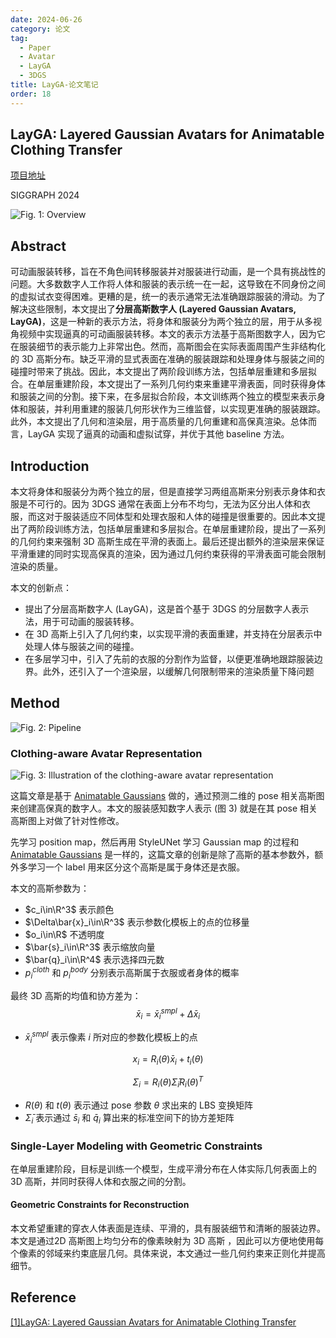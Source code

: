```yaml
---
date: 2024-06-26
category: 论文
tag:
  - Paper
  - Avatar
  - LayGA
  - 3DGS
title: LayGA-论文笔记
order: 18
---
```


## LayGA: Layered Gaussian Avatars for Animatable Clothing Transfer

[项目地址](https://jsnln.github.io/layga/)

SIGGRAPH 2024

![Fig. 1: Overview](https://rocyan.oss-cn-hangzhou.aliyuncs.com/blog/202406261135825.png)

## Abstract

可动画服装转移，旨在不角色间转移服装并对服装进行动画，是一个具有挑战性的问题。大多数数字人工作将人体和服装的表示统一在一起，这导致在不同身份之间的虚拟试衣变得困难。更糟的是，统一的表示通常无法准确跟踪服装的滑动。为了解决这些限制，本文提出了**分层高斯数字人 (Layered Gaussian Avatars, LayGA)**，这是一种新的表示方法，将身体和服装分为两个独立的层，用于从多视角视频中实现逼真的可动画服装转移。本文的表示方法基于高斯图数字人，因为它在服装细节的表示能力上非常出色。然而，高斯图会在实际表面周围产生非结构化的 3D 高斯分布。缺乏平滑的显式表面在准确的服装跟踪和处理身体与服装之间的碰撞时带来了挑战。因此，本文提出了两阶段训练方法，包括单层重建和多层拟合。在单层重建阶段，本文提出了一系列几何约束来重建平滑表面，同时获得身体和服装之间的分割。接下来，在多层拟合阶段，本文训练两个独立的模型来表示身体和服装，并利用重建的服装几何形状作为三维监督，以实现更准确的服装跟踪。此外，本文提出了几何和渲染层，用于高质量的几何重建和高保真渲染。总体而言，LayGA 实现了逼真的动画和虚拟试穿，并优于其他 baseline 方法。

## Introduction

本文将身体和服装分为两个独立的层，但是直接学习两组高斯来分别表示身体和衣服是不可行的。因为 3DGS 通常在表面上分布不均匀，无法为区分出人体和衣服，而这对于服装适应不同体型和处理衣服和人体的碰撞是很重要的。因此本文提出了两阶段训练方法，包括单层重建和多层拟合。在单层重建阶段，提出了一系列的几何约束来强制 3D 高斯生成在平滑的表面上。最后还提出额外的渲染层来保证平滑重建的同时实现高保真的渲染，因为通过几何约束获得的平滑表面可能会限制渲染的质量。

本文的创新点：

- 提出了分层高斯数字人 (LayGA)，这是首个基于 3DGS 的分层数字人表示法，用于可动画的服装转移。
- 在 3D 高斯上引入了几何约束，以实现平滑的表面重建，并支持在分层表示中处理人体与服装之间的碰撞。
- 在多层学习中，引入了先前的衣服的分割作为监督，以便更准确地跟踪服装边界。此外，还引入了一个渲染层，以缓解几何限制带来的渲染质量下降问题

## Method

![Fig. 2: Pipeline](https://rocyan.oss-cn-hangzhou.aliyuncs.com/blog/202406271623207.png)

### Clothing-aware Avatar Representation

![Fig. 3: Illustration of the clothing-aware avatar representation](https://rocyan.oss-cn-hangzhou.aliyuncs.com/blog/202406271659738.png)

这篇文章是基于 [Animatable Gaussians](Animatable-Gaussians) 做的，通过预测二维的 pose 相关高斯图来创建高保真的数字人。本文的服装感知数字人表示 (图 3) 就是在其 pose 相关高斯图上对做了针对性修改。

先学习 position map，然后再用 StyleUNet 学习 Gaussian map 的过程和 [Animatable Gaussians](Animatable-Gaussians) 是一样的，这篇文章的创新是除了高斯的基本参数外，额外多学习一个 label 用来区分这个高斯是属于身体还是衣服。

本文的高斯参数为：

- $c_i\in\R^3$ 表示颜色
- $\Delta\bar{x}_i\in\R^3$ 表示参数化模板上的点的位移量
- $o_i\in\R$ 不透明度
- $\bar{s}_i\in\R^3$ 表示缩放向量
- $\bar{q}_i\in\R^4$ 表示选择四元数
- $p_i^{cloth}$ 和 $p_i^{body}$ 分别表示高斯属于衣服或者身体的概率

最终 3D 高斯的均值和协方差为：
$$
\bar{x}_i=\bar{x}_i^{smpl}+\Delta\bar{x}_i
\tag{1}
$$

- $\bar{x}_i^{smpl}$ 表示像素 $i$ 所对应的参数化模板上的点

$$
x_i=R_i(\theta)\bar{x}_i+t_i(\theta)
\tag{2}
$$

$$
\Sigma_i=R_i(\theta)\bar{\Sigma}_iR_i(\theta)^T
\tag{3}
$$

- $R(\theta)$ 和 $t(\theta)$ 表示通过 pose 参数 $\theta$ 求出来的 LBS 变换矩阵
- $\bar{\Sigma}_i$ 表示通过 $\bar{s}_i$ 和 $\bar{q}_i$ 算出来的标准空间下的协方差矩阵

### Single-Layer Modeling with Geometric Constraints

在单层重建阶段，目标是训练一个模型，生成平滑分布在人体实际几何表面上的 3D 高斯，并同时获得人体和衣服之间的分割。

#### Geometric Constraints for Reconstruction

本文希望重建的穿衣人体表面是连续、平滑的，具有服装细节和清晰的服装边界。本文是通过2D 高斯图上均匀分布的像素映射为 3D 高斯 ，因此可以方便地使用每个像素的邻域来约束底层几何。具体来说，本文通过一些几何约束来正则化并提高细节。

## Reference

[[1]LayGA: Layered Gaussian Avatars for Animatable Clothing Transfer](https://arxiv.org/pdf/2405.07319)
